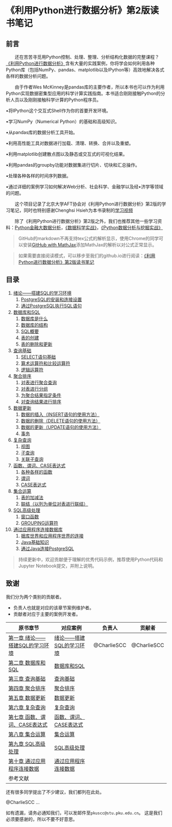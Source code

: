 # 《利用Python进行数据分析》第2版读书笔记

## 前言

&emsp;&emsp;还在苦苦寻觅用Python控制、处理、整理、分析结构化数据的完整课程？[《利用Python进行数据分析》]()含有大量的实践案例，你将学会如何利用各种Python库（包括NumPy、pandas、matplotlib以及IPython等）高效地解决各式各样的数据分析问题。

&emsp;&emsp;由于作者Wes McKinney是pandas库的主要作者，所以本书也可以作为利用Python实现数据密集型应用的科学计算实践指南。本书适合刚刚接触Python的分析人员以及刚刚接触科学计算的Python程序员。

•将IPython这个交互式Shell作为你的首要开发环境。

•学习NumPy（Numerical Python）的基础和高级知识。

•从pandas库的数据分析工具开始。

•利用高性能工具对数据进行加载、清理、转换、合并以及重塑。

•利用matplotlib创建散点图以及静态或交互式的可视化结果。

•利用pandas的groupby功能对数据集进行切片、切块和汇总操作。

•处理各种各样的时间序列数据。

•通过详细的案例学习如何解决Web分析、社会科学、金融学以及经•济学等领域的问题。

&emsp;&emsp;这个项目记录了北京大学AFT协会对《利用Python进行数据分析》第2版的学习笔记，同时也特别感谢Chenghsi Hsieh为本书录制的[学习视频](https://www.bilibili.com/video/BV1ZJ411W77D?from=search&seid=1980600995146560280)

&emsp;&emsp;除了《利用Python进行数据分析》第2版之外，我们也推荐其他一些学习资料：[Python金融大数据分析]()，[《数据科学实战》]()，[《Python数据分析与挖掘实战》]()

>GitHub的markdown不再支持tex公式的解析显示，使用Chrome的同学可以安装[GitHub with MathJax](https://chrome.google.com/webstore/detail/github-with-mathjax/ioemnmodlmafdkllaclgeombjnmnbima)添加MathJax的解析以对公式正常显示。

>如果需要直接阅读模式，可以移步至我们的github.io进行阅读：[《利用Python进行数据分析》第2版读书笔记]()

## 目录

1. [绪论——搭建SQL的学习环境]()
    1. [PostgreSQL的安装和连接设置]()
    1. [通过PostgreSQL执行SQL语句]()
1. [数据库和SQL]()
    1. [数据库是什么]()
    1. [数据库的结构]()
    1. [SQL概要]()
    1. [表的创建]()
    1. [表的删除和更新]()
1. [查询基础]()
    1. [SELECT语句基础]()
    1. [算术运算符和比较运算符]()
    1. [逻辑运算符]()
1. [聚合排序]()
    1. [对表进行聚合查询]()
    1. [对表进行分组]()
    1. [为聚合结果指定条件]()
    1. [对查询结果进行排序]()
1. [数据更新]()
    1. [数据的插入（INSERT语句的使用方法）]()
    1. [数据的删除（DELETE语句的使用方法）]()
    1. [数据的更新（UPDATE语句的使用方法）]()
    1. [事务]()
1. [复杂查询]()
    1. [视图]()
    1. [子查询]()
    1. [关联子查询]()
1. [函数、谓词、CASE表达式]()
    1. [各种各样的函数]()
    1. [谓词]()
    1. [CASE表达式]()
1. [集合运算]()
    1. [表的加减法]()
    1. [联结（以列为单位对表进行联结）]()
1. [SQL高级处理]()
    1. [窗口函数]()
    1. [GROUPING运算符]()
1. [通过应用程序连接数据库]()
    1. [据库世界和应用程序世界的连接]()
    1. [Java基础知识]()
    1. [通过Java连接PostgreSQL]()

>持续更新中，欢迎贡献便于理解的优秀代码示例，推荐使用Python代码和Jupyter Notebook提交，并附上说明。

致谢
--------------------
我们分为两个类别的贡献者。
 - 负责人也就是对应的该章节案例维护者。
 - 贡献者对应于主要的案例开发者。

| 原书章节 | 对应案例  | 负责人 | 贡献者 |
| ------------ | ------------ | ------------ | ------------ |
| [第一章 绪论——搭建SQL的学习环境]() | [绪论——搭建SQL的学习环境](绪论——搭建SQL的学习环境/绪论——搭建SQL的学习环境.md) | @CharlieSCC | @CharlieSCC |
| [第二章 数据库和SQL]() | [数据库和SQL]() | | |
| [第三章 查询基础]() | [查询基础]() |  |  |
| [第四章 聚合排序]() | [聚合排序]() |  |  |
| [第五章 数据更新]() | [数据更新]() |  |  |
| [第六章 复杂查询]() | [复杂查询]() |  |  |
| [第七章 函数、谓词、CASE表达式]() | [函数、谓词、CASE表达式]() |  |  |
| [第八章 集合运算]() | [集合运算]() |  |  |
| [第九章 SQL高级处理]() | [SQL高级处理]() |  |  |
| [第十章 通过应用程序连接数据]() | [通过应用程序连接数据]() |  |  |
| 参考文献 | | |  |

还有很多同学提出了不少建议，我们都列在此处。

@CharlieSCC ...

如有遗漏，请务必通知我们，可以发邮件至`pkuscc@stu.pku.edu.cn`。
这是我们必须要感谢的，所以不要不好意思。
